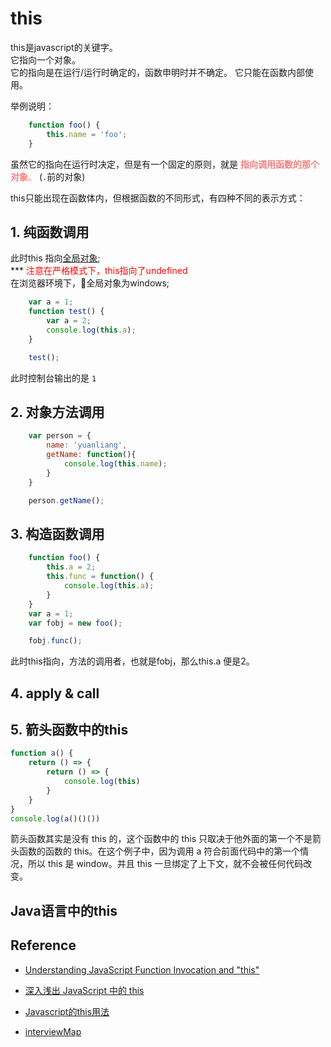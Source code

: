 # this

this是javascript的关键字。  
它指向一个对象。  
它的指向是在运行/运行时确定的，函数申明时并不确定。
它只能在函数内部使用。  

举例说明：

``` javascript
    function foo() {
        this.name = 'foo';
    }
```
虽然它的指向在运行时决定，但是有一个固定的原则，就是<span style="color:#F08080"> **指向调用函数的那个对象**。</span>  (`.`前的对象)

this只能出现在函数体内，但根据函数的不同形式，有四种不同的表示方式：

## 1. 纯函数调用

此时this 指向[全局对象](./global.md);  
*** <span style="color:red;">注意在严格模式下，this指向了undefined </span>  
在浏览器环境下，全局对象为windows;

```javascript
    var a = 1;
    function test() {
        var a = 2;
        console.log(this.a);
    }

    test();
```

此时控制台输出的是 `1`

## 2. 对象方法调用

```javascript
    var person = {
        name: 'yuanliang',
        getName: function(){
            console.log(this.name);
        }
    }

    person.getName();
```


## 3. 构造函数调用
``` javascript
    function foo() {
        this.a = 2;
        this.func = function() {
            console.log(this.a);
        }
    }
    var a = 1;
    var fobj = new foo();

    fobj.func();

```
此时this指向，方法的调用者，也就是fobj，那么this.a 便是2。
## 4. apply & call



## 5. 箭头函数中的this
```javascript
function a() {
    return () => {
        return () => {
        	console.log(this)
        }
    }
}
console.log(a()()())

```

箭头函数其实是没有 this 的，这个函数中的 this 只取决于他外面的第一个不是箭头函数的函数的 this。在这个例子中，因为调用 a 符合前面代码中的第一个情况，所以 this 是 window。并且 this 一旦绑定了上下文，就不会被任何代码改变。

## Java语言中的this





## Reference
- [Understanding JavaScript Function Invocation and "this"](http://yehudakatz.com/2011/08/11/understanding-javascript-function-invocation-and-this/)

- [深入浅出 JavaScript 中的 this](https://www.ibm.com/developerworks/cn/web/1207_wangqf_jsthis/index.html)
- [Javascript的this用法](http://www.ruanyifeng.com/blog/2010/04/using_this_keyword_in_javascript.html)
- [interviewMap](https://yuchengkai.cn/docs/zh/frontend/#%E5%AF%B9%E8%B1%A1%E8%BD%AC%E5%9F%BA%E6%9C%AC%E7%B1%BB%E5%9E%8B)